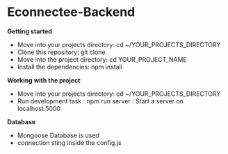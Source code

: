 # Econnectee-Backend
**Getting started** 

- Move into your projects directory: cd ~/YOUR_PROJECTS_DIRECTORY
- Clone this repository: git clone 
- Move into the project directory: cd YOUR_PROJECT_NAME
- Install the dependencies: npm install

**Working with the project**

- Move into your projects directory: cd ~/YOUR_PROJECTS_DIRECTORY
- Run development task : npm run server : Start a server on localhost:5000

**Database**
- Mongoose Database is used
- connection sting inside the config.js
